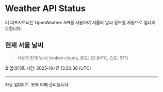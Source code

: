 
# Weather API Status

이 리포지토리는 OpenWeather API를 사용하여 서울의 날씨 정보를 자동으로 업데이트합니다.

## 현재 서울 날씨
> 서울의 현재 날씨: broken clouds, 온도: 23.84°C, 습도: 57%

⏳ 업데이트 시간: 2025-10-17 13:20:36 (UTC)

---
자동 업데이트 봇에 의해 관리됩니다.
